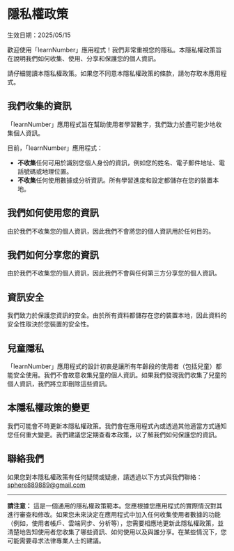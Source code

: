 # 隱私權政策

生效日期：2025/05/15

歡迎使用「learnNumber」應用程式！我們非常重視您的隱私。本隱私權政策旨在說明我們如何收集、使用、分享和保護您的個人資訊。

請仔細閱讀本隱私權政策。如果您不同意本隱私權政策的條款，請勿存取本應用程式。

## 我們收集的資訊

「learnNumber」應用程式旨在幫助使用者學習數字，我們致力於盡可能少地收集個人資訊。

目前，「learnNumber」應用程式：
*   **不收集**任何可用於識別您個人身份的資訊，例如您的姓名、電子郵件地址、電話號碼或地理位置。
*   **不收集**任何使用數據或分析資訊。所有學習進度和設定都儲存在您的裝置本地。

## 我們如何使用您的資訊

由於我們不收集您的個人資訊，因此我們不會將您的個人資訊用於任何目的。

## 我們如何分享您的資訊

由於我們不收集您的個人資訊，因此我們不會與任何第三方分享您的個人資訊。

## 資訊安全

我們致力於保護您資訊的安全。由於所有資料都儲存在您的裝置本地，因此資料的安全性取決於您裝置的安全性。

## 兒童隱私

「learnNumber」應用程式的設計初衷是讓所有年齡段的使用者（包括兒童）都能安全使用。我們不會故意收集兒童的個人資訊。如果我們發現我們收集了兒童的個人資訊，我們將立即刪除這些資訊。

## 本隱私權政策的變更

我們可能會不時更新本隱私權政策。我們會在應用程式內或透過其他適當方式通知您任何重大變更。我們建議您定期查看本政策，以了解我們如何保護您的資訊。

## 聯絡我們

如果您對本隱私權政策有任何疑問或疑慮，請透過以下方式與我們聯絡：sphere889889@gmail.com

---

**請注意：** 這是一個通用的隱私權政策範本。您應根據您應用程式的實際情況對其進行審查和修改。如果您未來決定在應用程式中加入任何收集使用者數據的功能（例如，使用者帳戶、雲端同步、分析等），您需要相應地更新此隱私權政策，並清楚地告知使用者您收集了哪些資訊、如何使用以及與誰分享。在某些情況下，您可能需要尋求法律專業人士的建議。 

